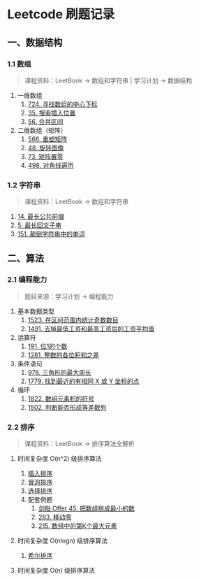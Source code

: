 # Leetcode 刷题记录

## 一、数据结构

### 1.1 数组

> 课程资料：LeetBook → 数组和字符串 | 学习计划 → 数据结构

1. 一维数组
    1. [724. 寻找数组的中心下标](datastructures/array/leetcode/editor/cn/FindPivotIndex.java)
    2. [35. 搜索插入位置](datastructures/array/leetcode/editor/cn/SearchInsertPosition.java)
    3. [56. 合并区间](datastructures/array/leetcode/editor/cn/MergeIntervals.java)
2. 二维数组（矩阵）
    1. [566. 重塑矩阵](datastructures/array/leetcode/editor/cn/ReshapeTheMatrix.java)
    2. [48. 旋转图像](datastructures/array/leetcode/editor/cn/RotateImage.java)
    3. [73. 矩阵置零](datastructures/array/leetcode/editor/cn/SetMatrixZeroes.java)
    4. [498. 对角线遍历](datastructures/array/leetcode/editor/cn/DiagonalTraverse.java)

### 1.2 字符串

> 课程资料：LeetBook → 数组和字符串

1. [14. 最长公共前缀](datastructures/string/leetcode/editor/cn/LongestCommonPrefix.java)
2. [5. 最长回文子串](datastructures/string/leetcode/editor/cn/LongestPalindromicSubstring.java)
3. [151. 颠倒字符串中的单词](datastructures/string/leetcode/editor/cn/ReverseWordsInAString.java)

## 二、算法

### 2.1 编程能力

> 题目来源：学习计划 → 编程能力

1. 基本数据类型
    1. [1523. 在区间范围内统计奇数数目](skills/leetcode/editor/cn/CountOddNumbersInAnIntervalRange.java)
    2. [1491. 去掉最低工资和最高工资后的工资平均值](skills/leetcode/editor/cn/AverageSalaryExcludingTheMinimumAndMaximumSalary.java)
2. 运算符
    1. [191. 位1的个数](skills/leetcode/editor/cn/NumberOf1Bits.java)
    2. [1281. 整数的各位积和之差](skills/leetcode/editor/cn/SubtractTheProductAndSumOfDigitsOfAnInteger.java)
3. 条件语句
    1. [976. 三角形的最大周长](skills/leetcode/editor/cn/LargestPerimeterTriangle.java)
    2. [1779. 找到最近的有相同 X 或 Y 坐标的点](skills/leetcode/editor/cn/FindNearestPointThatHasTheSameXOrYCoordinate.java)
4. 循环
    1. [1822. 数组元素积的符号](skills/leetcode/editor/cn/SignOfTheProductOfAnArray.java)
    2. [1502. 判断能否形成等差数列](skills/leetcode/editor/cn/CanMakeArithmeticProgressionFromSequence.java)

### 2.2 排序

> 课程资料：LeetBook → 排序算法全解析

1. 时间复杂度 O(n^2) 级排序算法
    1. [插入排序](algorithms/sort/sorting/InsertionSort.java)
    2. [冒泡排序](algorithms/sort/sorting/BubbleSort.java)
    3. [选择排序](algorithms/sort/sorting/SelectionSort.java)
    4. 配套例题
        1. [剑指 Offer 45. 把数组排成最小的数](algorithms/sort/leetcode/editor/cn/BaShuZuPaiChengZuiXiaoDeShuLcof.java)
        2. [283. 移动零](algorithms/sort/leetcode/editor/cn/MoveZeroes.java)
        3. [215. 数组中的第K个最大元素](algorithms/sort/leetcode/editor/cn/KthLargestElementInAnArray.java)

2. 时间复杂度 O(nlogn) 级排序算法
    1. [希尔排序](algorithms/sort/sorting/ShellSort.java)

3. 时间复杂度 O(n) 级排序算法
